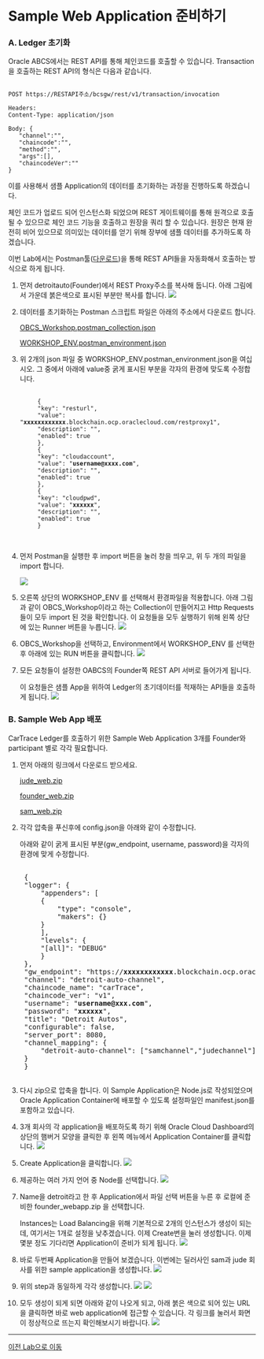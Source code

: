 # Sample Web Application 준비하기

### A. Ledger 초기화

Oracle ABCS에서는 REST API를 통해 체인코드를 호출할 수 있습니다.
Transaction을 호출하는 REST API의 형식은 다음과 같습니다.
<pre><code>
POST https://RESTAPI주소/bcsgw/rest/v1/transaction/invocation 

Headers: 
Content-Type: application/json

Body: {
   "channel":"<channel_name>", 
   "chaincode":"<chaincode_name>", 
   "method":"<function_name>", 
   "args":[<arguments as an array>], 
   "chaincodeVer":"<chaincode_version>"
}
</code></pre>
이를 사용해서 샘플 Application의 데이터를 초기화하는 과정을 진행하도록 하겠습니다.

체인 코드가 업로드 되어 인스턴스화 되었으며 REST 게이트웨이를 통해 원격으로 호출 될 수 있으므로 체인 코드 기능을 호출하고 원장을 쿼리 할 수 있습니다. 원장은 현재 완전히 비어 있으므로 의미있는 데이터를 얻기 위해 장부에 샘플 데이터를 추가하도록 하겠습니다.

이번 Lab에서는 Postman툴([다운로드](https://www.getpostman.com/apps))을 통해 REST API들을 자동화해서 호출하는 방식으로 하게 됩니다.

1. 먼저 detroitauto(Founder)에서 REST Proxy주소를 복사해 둡니다. 
   아래 그림에서 가운데 붉은색으로 표시된 부분만 복사를 합니다. 
    ![](images/init_ledger1.png)

1. 데이터를 초기화하는 Postman 스크립트 파일은 아래의 주소에서 다운로드 합니다.

    [OBCS_Workshop.postman_collection.json](https://github.com/OracleCloudKr/Blockchain_Workshop/raw/master/CarDealerLab/artifacts/OBCS_Workshop.postman_collection.json)

    [WORKSHOP_ENV.postman_environment.json](https://github.com/OracleCloudKr/Blockchain_Workshop/raw/master/CarDealerLab/artifacts/WORKSHOP_ENV.postman_environment.json)

1. 위 2개의 json 파일 중 WORKSHOP_ENV.postman_environment.json을 여십시오.
    그 중에서 아래에 value중 굵게 표시된 부분을 각자의 환경에 맞도록 수정합니다.
    <pre>
    <code>
        {
        "key": "resturl",
        "value": "<b>xxxxxxxxxxxx</b>.blockchain.ocp.oraclecloud.com/restproxy1",
        "description": "",
        "enabled": true
        },
        {
        "key": "cloudaccount",
        "value": "<b>username@xxxx.com</b>",
        "description": "",
        "enabled": true
        },
        {
        "key": "cloudpwd",
        "value": "<b>xxxxxx</b>",
        "description": "",
        "enabled": true
        }
    </code>
    </pre>
1. 먼저 Postman을 실행한 후 import 버튼을 눌러 창을 띄우고, 위 두 개의 파일을 import 합니다.

    ![](images/initledger1.png)

1. 오른쪽 상단의 WORKSHOP_ENV 를 선택해서 환경파일을 적용합니다.
   아래 그림과 같이 OBCS_Workshop이라고 하는 Collection이 만들어지고 Http Requests들이 모두 import 된 것을 확인합니다. 이 요청들을 모두 실행하기 위해 왼쪽 상단에 있는 Runner 버튼을 누릅니다.
![](images/initledger2.png)

1. OBCS_Workshop을 선택하고, Environment에서 WORKSHOP_ENV 를 선택한 후 아래에 있는 RUN 버튼을 클릭합니다.
![](images/initledger3.png)

1. 모든 요청들이 설정한 OABCS의 Founder쪽 REST API 서버로 들어가게 됩니다.
   
   이 요청들은 샘플 App을 위하여 Ledger의 초기데이터를 적재하는 API들을 호출하게 됩니다.
![](images/initledger4.png)


### B. Sample Web App 배포
CarTrace Ledger를 호출하기 위한 Sample Web Application 3개를 Founder와 participant 별로 각각 필요합니다.
1. 먼저 아래의 링크에서 다운로드 받으세요.

    [jude_web.zip](https://github.com/OracleCloudKr/Blockchain_Workshop/raw/master/CarDealerLab/artifacts/jude_web.zip)

    [founder_web.zip](https://github.com/OracleCloudKr/Blockchain_Workshop/raw/master/CarDealerLab/artifacts/founder_webapp.zip)

    [sam_web.zip](https://github.com/OracleCloudKr/Blockchain_Workshop/raw/master/CarDealerLab/artifacts/sam_web.zip)

1. 각각 압축을 푸신후에 config.json을 아래와 같이 수정합니다.


    아래와 같이 굵게 표시된 부분(gw_endpoint, username, password)을 각자의 환경에 맞게 수정합니다.
    <pre></code>
    {
    "logger": {
        "appenders": [
        {
            "type": "console",
            "makers": {}
        }
        ],
        "levels": {
        "[all]": "DEBUG"
        }
    },
    "gw_endpoint": "https://<b>xxxxxxxxxxxx</b>.blockchain.ocp.oraclecloud.com:443",
    "channel": "detroit-auto-channel",
    "chaincode_name": "carTrace",
    "chaincode_ver": "v1",
    "username": "<b>username@xxx.com</b>",
    "password": "<b>xxxxxx</b>",
    "title": "Detroit Autos",
    "configurable": false,
    "server_port": 8080,
    "channel_mapping": {
        "detroit-auto-channel": ["samchannel","judechannel"]
    }
    }
    </code></pre>

2. 다시 zip으로 압축을 합니다.
    이 Sample Application은 Node.js로 작성되었으며 Oracle Application Container에 배포할 수 있도록 설정파일인 manifest.json를 포함하고 있습니다.

1. 3개 회사의 각 application을 배포하도록 하기 위해 Oracle Cloud Dashboard의 상단의 햄버거 모양을 클릭한 후 왼쪽 메뉴에서 Application Container를 클릭합니다.
![](images/goto_accs.png)

1. Create Application을 클릭합니다.
![](images/accs1.png)

1. 제공하는 여러 가지 언어 중 Node를 선택합니다.
![](images/accs2.png)

1. Name을 detroit라고 한 후 Application에서 파일 선택 버튼을 누른 후 로컬에 준비한 founder_webapp.zip 을 선택합니다. 
   
   Instances는 Load Balancing을 위해 기본적으로 2개의 인스턴스가 생성이 되는데, 여기서는 1개로 설정을 낮추겠습니다. 이제 Create번을 눌러 생성합니다. 이제 몇분 정도 기다리면 Application이 준비가 되게 됩니다.
    ![](images/accs3.png)

2. 바로 두번째 Application을 만들어 보겠습니다. 이번에는 딜러사인 sam과 jude 회사를 위한 sample application을 생성합니다.
![](images/accs4.png)

1. 위의 step과 동일하게 각각 생성합니다.
![](images/accs5.png)
![](images/accs6.png)

1. 모두 생성이 되게 되면 아래와 같이 나오게 되고, 아래 붉은 색으로 되어 있는 URL을 클릭하면 바로 web application에 접근할 수 있습니다. 각 링크를 눌러서 화면이 정상적으로 뜨는지 확인해보시기 바랍니다.
![](images/accs7.png)

---
[이전 Lab으로 이동](README.md)
